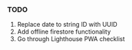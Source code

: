### TODO
1. Replace date to string ID with UUID
1. Add offline firestore functionality
1. Go through Lighthouse PWA checklist